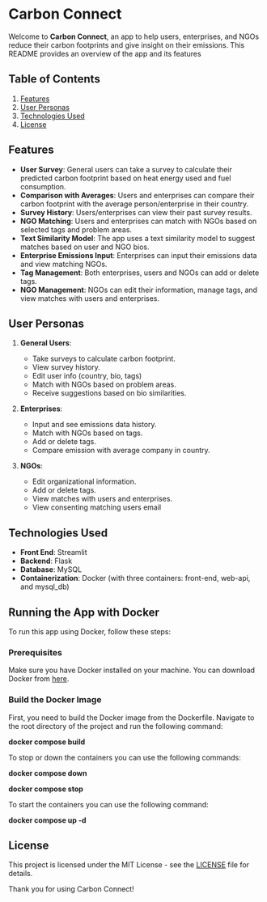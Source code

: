 # Carbon Connect

Welcome to **Carbon Connect**, an app to help users, enterprises, and NGOs reduce their carbon footprints and give insight on their emissions. This README provides an overview of the app and its features

## Table of Contents

1. [Features](#features)
2. [User Personas](#user-personas)
3. [Technologies Used](#technologies-used)
4. [License](#license)

## Features

- **User Survey**: General users can take a survey to calculate their predicted carbon footprint based on heat energy used and fuel consumption.
- **Comparison with Averages**: Users and enterprises can compare their carbon footprint with the average person/enterprise in their country.
- **Survey History**: Users/enterprises can view their past survey results.
- **NGO Matching**: Users and enterprises can match with NGOs based on selected tags and problem areas.
- **Text Similarity Model**: The app uses a text similarity model to suggest matches based on user and NGO bios.
- **Enterprise Emissions Input**: Enterprises can input their emissions data and view matching NGOs.
- **Tag Management**: Both enterprises, users and NGOs can add or delete tags.
- **NGO Management**: NGOs can edit their information, manage tags, and view matches with users and enterprises.

## User Personas

1. **General Users**:

   - Take surveys to calculate carbon footprint.
   - View survey history.
   - Edit user info (country, bio, tags)
   - Match with NGOs based on problem areas.
   - Receive suggestions based on bio similarities.

2. **Enterprises**:

   - Input and see emissions data history.
   - Match with NGOs based on tags.
   - Add or delete tags.
   - Compare emission with average company in country.

3. **NGOs**:
   - Edit organizational information.
   - Add or delete tags.
   - View matches with users and enterprises.
   - View consenting matching users email

## Technologies Used

- **Front End**: Streamlit
- **Backend**: Flask
- **Database**: MySQL
- **Containerization**: Docker (with three containers: front-end, web-api, and mysql_db)

## Running the App with Docker

To run this app using Docker, follow these steps:

### Prerequisites

Make sure you have Docker installed on your machine. You can download Docker from [here](https://www.docker.com/products/docker-desktop).

### Build the Docker Image

First, you need to build the Docker image from the Dockerfile. Navigate to the root directory of the project and run the following command:

**docker compose build**

To stop or down the containers you can use the following commands:

**docker compose down**

**docker compose stop**

To start the containers you can use the following command:

**docker compose up -d**

## License

This project is licensed under the MIT License - see the [LICENSE](LICENSE) file for details.

Thank you for using Carbon Connect!
